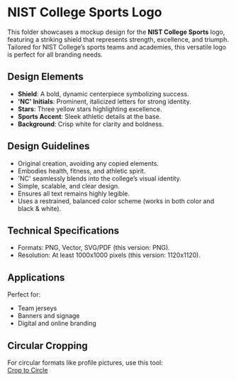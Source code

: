 # NIST College Sports Logo

This folder showcases a mockup design for the **NIST College Sports** logo, featuring a striking shield that represents strength, excellence, and triumph. Tailored for NIST College’s sports teams and academies, this versatile logo is perfect for all branding needs.

## Design Elements
- **Shield**: A bold, dynamic centerpiece symbolizing success.
- **'NC' Initials**: Prominent, italicized letters for strong identity.
- **Stars**: Three yellow stars highlighting excellence.
- **Sports Accent**: Sleek athletic details at the base.
- **Background**: Crisp white for clarity and boldness.

## Design Guidelines
- Original creation, avoiding any copied elements.
- Embodies health, fitness, and athletic spirit.
- 'NC' seamlessly blends into the college’s visual identity.
- Simple, scalable, and clear design.
- Ensures all text remains highly legible.
- Uses a restrained, balanced color scheme (works in both color and black & white).

## Technical Specifications
- Formats: PNG, Vector, SVG/PDF (this version: PNG).
- Resolution: At least 1000x1000 pixels (this version: 1120x1120).

## Applications
Perfect for:
- Team jerseys
- Banners and signage
- Digital and online branding

## Circular Cropping
For circular formats like profile pictures, use this tool:  
[Crop to Circle](https://snapcircle.netlify.app/)
